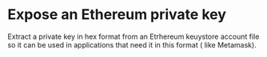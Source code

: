 # Expose an Ethereum private key  

Extract  a private key in hex format from an Etrhereum keuystore account file so it can be used in applications that need it in this format ( like Metamask).
